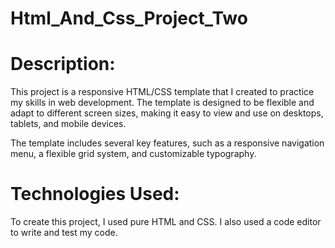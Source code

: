 # Html_And_Css_Project_Two
# Description:
This project is a responsive HTML/CSS template that I created to practice my skills in web development. The template is designed to be flexible and adapt to different screen sizes, making it easy to view and use on desktops, tablets, and mobile devices.

The template includes several key features, such as a responsive navigation menu, a flexible grid system, and customizable typography. 

# Technologies Used:
To create this project, I used pure HTML and CSS. I also used a code editor to write and test my code.

